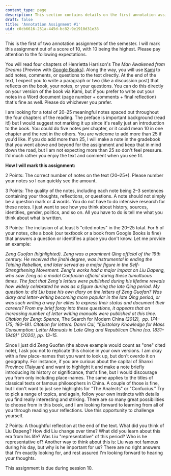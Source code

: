```yaml
---
content_type: page
description: This section contains details on the first annotation assignment.
draft: false
title: 'Annotation Assignment #1'
uid: c0cb6616-251a-445d-bc82-9e1910d31e38
---
```

This is the first of two annotation assignments of the semester. I will mark this assignment out of a score of 10, with 10 being the highest. Please pay attention to the following expectations.

You will read four chapters of Henrietta Harrison's *The Man Awakened from Dreams* \[Preview with [Google Books](https://www.google.com/books/edition/The_Man_Awakened_from_Dreams/Mgr_cD_Y9zcC?hl=en&gbpv=1)\]. Along the way, you will use [Kami](https://www.kamiapp.com/) to add notes, comments, or questions to the text directly. At the end of the text, I expect you to write a paragraph or two (like a discussion post) that reflects on the book, your notes, or your questions. You can do this directly on your version of the book via Kami, but if you prefer to write out your notes in a Word document (page number + comments + final reflection) that's fine as well. Please do whichever you prefer. 

I am looking for a total of 20–25 meaningful notes spaced out throughout the four chapters of the reading. The preface is important background (read it!) but I would suggest not marking it up since it's really just an introduction to the book. You could do five notes per chapter, or it could mean 10 in one chapter and the rest in the others. You are welcome to add more than 25 if you'd like. If you do add more than 25, I will make a note in the gradebook that you went above and beyond for the assignment and keep that in mind down the road, but I am not expecting more than 25 so don't feel pressure. I'd much rather you enjoy the text and comment when you see fit. 

**How I will mark this assignment:**

2 Points: The correct number of notes on the text (20–25+). Please number your notes so I can quickly see the amount.

3 Points: The quality of the notes, including each note being 2–3 sentences containing your thoughts, reflections, or questions. A note should not simply be a question mark or 4 words. You do not have to do intensive research for these notes. I just want to see how you think about history, sources, identities, gender, politics, and so on. All you have to do is tell me what you think about what is written. 

3 Points: The inclusion of at least 5 "cited notes" in the 20–25 total. For 5 of your notes, cite a book (our textbook or a book from Google Books is fine) that answers a question or identifies a place you don't know. Let me provide an example: 

*Zeng Guofan (highlighted). Zeng was a prominent Qing official of the 19th century. He received the jinshi degree, was instrumental in ending the Taiping Rebellion, and later served as a major figure in the Self-Strengthening Movement. Zeng's works had a major impact on Liu Dapeng, who saw Zeng as a model Confucian official during these tumultuous times. The fact that Zeng's letters were published during his lifetime reveals how widely celebrated he was as a figure during the late Qing period. My question is: did Liu base his own diary on the letters of Zeng Guofan? Was diary and letter-writing becoming more popular in the late Qing period, or was such writing a way for elites to express their status and document their careers? From my brief foray into these questions, it appears that an increasing number of letter writing manuals were published at this time. Citation for Zeng: Spence,* The Search for Modern China *(2012),  pp. 174–175; 180–181. Citation for letters: Danni Cai, "Epistolary Knowledge for Mass Consumption: Letter Manuals in Late Qing and Republican China (ca. 1831–1949)" (2020), pp. 13–15.*

Since I just did Zeng Guofan (the above example would count as "one" cited note), I ask you not to replicate this choice in your own versions. I am okay with a few place-names that you want to look up, but don't overdo it on geography. For instance, if you are curious about the capital of Shanxi Province (Taiyuan) and want to highlight it and make a note briefly introducing its history or significance, that's fine, but I would discourage you from only including place-names. The same applies to the titles of classical texts or famous philosophers in China. A couple of those is fine, but I don't want to just see highlights for "The Analects" or "Confucius." Try to pick a range of topics, and again, follow your own instincts with details you find really interesting and striking. There are so many great possibilities to choose from in this book, and I am looking forward to learning from all of you through reading your reflections. Use this opportunity to challenge yourself. 

2 Points: A thoughtful reflection at the end of the text. What did you think of Liu Dapeng? How did Liu change over time? What did you learn about this era from his life? Was Liu "representative" of this period? Who is he representative of? Another way to think about this is: Liu was not famous during his day, but why is he important for us? There are no right answers that I'm exactly looking for, and rest assured I'm looking forward to hearing your thoughts. 

This assignment is due during session 10.